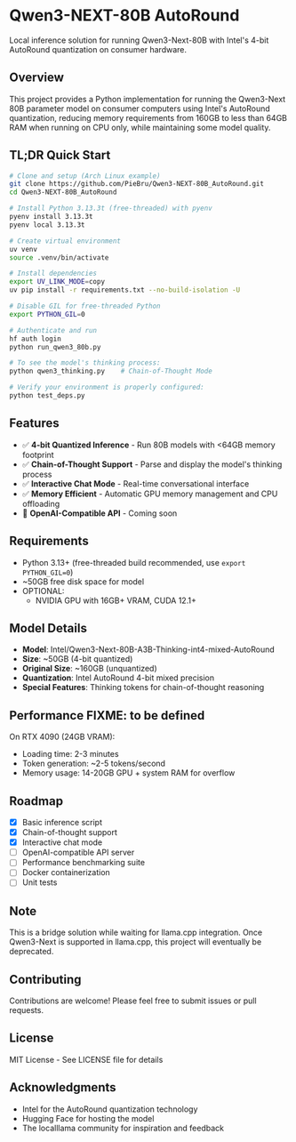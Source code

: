 # Qwen3-NEXT-80B AutoRound

Local inference solution for running Qwen3-Next-80B with Intel's 4-bit AutoRound quantization on consumer hardware.

## Overview

This project provides a Python implementation for running the Qwen3-Next 80B parameter model on consumer computers using Intel's AutoRound quantization, reducing memory requirements from 160GB to less than 64GB RAM when running on CPU only, while maintaining some model quality.

## TL;DR Quick Start

```bash
# Clone and setup (Arch Linux example)
git clone https://github.com/PieBru/Qwen3-NEXT-80B_AutoRound.git
cd Qwen3-NEXT-80B_AutoRound

# Install Python 3.13.3t (free-threaded) with pyenv
pyenv install 3.13.3t
pyenv local 3.13.3t

# Create virtual environment
uv venv
source .venv/bin/activate

# Install dependencies
export UV_LINK_MODE=copy
uv pip install -r requirements.txt --no-build-isolation -U

# Disable GIL for free-threaded Python
export PYTHON_GIL=0

# Authenticate and run
hf auth login
python run_qwen3_80b.py

# To see the model's thinking process:
python qwen3_thinking.py    # Chain-of-Thought Mode

# Verify your environment is properly configured:
python test_deps.py
```

## Features

- ✅ **4-bit Quantized Inference** - Run 80B models with <64GB memory footprint
- ✅ **Chain-of-Thought Support** - Parse and display the model's thinking process
- ✅ **Interactive Chat Mode** - Real-time conversational interface
- ✅ **Memory Efficient** - Automatic GPU memory management and CPU offloading
- 🚧 **OpenAI-Compatible API** - Coming soon

## Requirements

- Python 3.13+ (free-threaded build recommended, use `export PYTHON_GIL=0`)
- ~50GB free disk space for model
- OPTIONAL:
  - NVIDIA GPU with 16GB+ VRAM, CUDA 12.1+

## Model Details

- **Model**: Intel/Qwen3-Next-80B-A3B-Thinking-int4-mixed-AutoRound
- **Size**: ~50GB (4-bit quantized)
- **Original Size**: ~160GB (unquantized)
- **Quantization**: Intel AutoRound 4-bit mixed precision
- **Special Features**: Thinking tokens for chain-of-thought reasoning

## Performance FIXME: to be defined

On RTX 4090 (24GB VRAM):
- Loading time: 2-3 minutes
- Token generation: ~2-5 tokens/second
- Memory usage: 14-20GB GPU + system RAM for overflow

## Roadmap

- [x] Basic inference script
- [x] Chain-of-thought support
- [x] Interactive chat mode
- [ ] OpenAI-compatible API server
- [ ] Performance benchmarking suite
- [ ] Docker containerization
- [ ] Unit tests

## Note

This is a bridge solution while waiting for llama.cpp integration. Once Qwen3-Next is supported in llama.cpp, this project will  eventually be deprecated.

## Contributing

Contributions are welcome! Please feel free to submit issues or pull requests.

## License

MIT License - See LICENSE file for details

## Acknowledgments

- Intel for the AutoRound quantization technology
- Hugging Face for hosting the model
- The localllama community for inspiration and feedback
